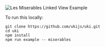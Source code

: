 ![Les Miserables Linked View Example](https://github.com/ukijs/uki/blob/main/examples/miserables/screenshot.png)

To run this locally:

```
git clone https://github.com/ukijs/uki.git
cd uki
npm install
npm run example -- miserables
```
